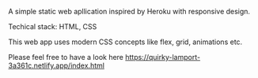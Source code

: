 A simple static web apllication inspired by Heroku with responsive design.

Techical stack: HTML, CSS

This web app uses modern CSS concepts like flex, grid, animations etc.

Please feel free to have a look here https://quirky-lamport-3a361c.netlify.app/index.html
